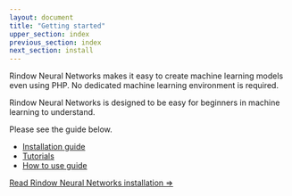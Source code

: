 ```yaml
---
layout: document
title: "Getting started"
upper_section: index
previous_section: index
next_section: install
---
```


Rindow Neural Networks makes it easy to create machine learning models even using PHP.
No dedicated machine learning environment is required.

Rindow Neural Networks is designed to be easy for beginners in machine learning to understand.

Please see the guide below.

- [Installation guide](install.html)
- [Tutorials](tutorials/tutorials.html)
- [How to use guide](builders.html)


[Read Rindow Neural Networks installation =>](install.html)
